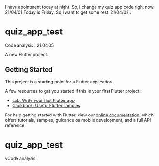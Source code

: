 I have apointment today at night. So, I change my quiz app code right now. 21/04/01
Today is Friday. So I want to get some rest. 21/04/02..
# quiz_app_test

Code analysis : 21.04.05



A new Flutter project.

## Getting Started

This project is a starting point for a Flutter application.

A few resources to get you started if this is your first Flutter project:

- [Lab: Write your first Flutter app](https://flutter.dev/docs/get-started/codelab)
- [Cookbook: Useful Flutter samples](https://flutter.dev/docs/cookbook)

For help getting started with Flutter, view our
[online documentation](https://flutter.dev/docs), which offers tutorials,
samples, guidance on mobile development, and a full API reference.
# quiz_app_test
vCode analysis
